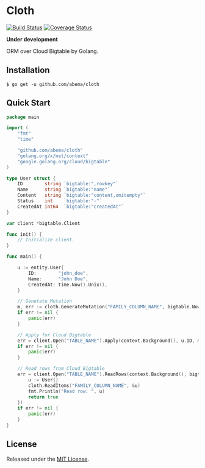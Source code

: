 # Cloth

[![Build Status](https://img.shields.io/circleci/project/abema/cloth/master.svg?style=flat)](https://circleci.com/gh/abema/cloth)
[![Coverage Status](https://img.shields.io/codecov/c/github/abema/cloth/master.svg?style=flat)](https://codecov.io/github/abema/cloth)

**Under development**

ORM over Cloud Bigtable by Golang.

## Installation

```
$ go get -u github.com/abema/cloth
```

## Quick Start

```go
package main

import (
    "fmt"
    "time"

    "github.com/abema/cloth"
    "golang.org/x/net/context"
    "google.golang.org/cloud/bigtable"
)

type User struct {
    ID        string `bigtable:",rowkey"`
    Name      string `bigtable:"name"`
    Content   string `bigtable:"content,omitempty"`
    Status    int    `bigtable:"-"`
    CreatedAt int64  `bigtable:"createdAt"`
}

var client *bigtable.Client

func init() {
    // Initialize client.
}

func main() {

    u := entity.User{
        ID:        "john_doe",
		Name:      "John Doe",
        CreatedAt: time.Now().Unix(),
	}

    // Genetate Mutation
    m, err := cloth.GenerateMutation("FAMILY_COLUMN_NAME", bigtable.Now(), &u)
    if err != nil {
	    panic(err)
    }

    // Apply for Cloud Bigtable
    err = client.Open("TABLE_NAME").Apply(context.Background(), u.ID, m)
    if err != nil {
        panic(err)
    }

    // Read rows from Cloud Bigtable
    err = client.Open("TABLE_NAME").ReadRows(context.Background(), bigtable.PrefixRange(""), func(r bigtable.Row) bool {
        u := User{}
        cloth.ReadItems("FAMILY_COLUMN_NAME", &u)
        fmt.Println("Read row: ", u)
        return true
	})
    if err != nil {
        panic(err)
    }
}
```

## License

Released under the [MIT License](https://github.com/osamingo/cloth/blob/master/LICENSE).
